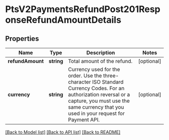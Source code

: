 # PtsV2PaymentsRefundPost201ResponseRefundAmountDetails

## Properties
Name | Type | Description | Notes
------------ | ------------- | ------------- | -------------
**refundAmount** | **string** | Total amount of the refund. | [optional] 
**currency** | **string** | Currency used for the order. Use the three-character ISO Standard Currency Codes.  For an authorization reversal or a capture, you must use the same currency that you used in your request for Payment API. | [optional] 

[[Back to Model list]](../README.md#documentation-for-models) [[Back to API list]](../README.md#documentation-for-api-endpoints) [[Back to README]](../README.md)


